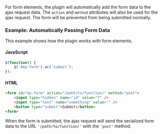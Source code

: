 For form elements, the plugin will automatically add the form data to the ajax request data. The `action` and `method` attributes will also be used for the ajax request. The form will be prevented from being submitted normally.
### Example: Automatically Passing Form Data
This example shows how the plugin works with form elements.
#### JavaScript
```javascript
$(function() {
	$('#my-form').ac('submit');
});
```
#### HTML
```html
<form id="my-form" action="/path/to/function/" method="post">
	<input type="hidden" name="id" value="7" />
	<input type="text" name="something" value="" />
	<button type="submit">Submit</button>
<form>
```
When the form is submitted, the ajax request will send the serialized form data to the URL `'/path/to/function/'` with the `'post'` method.
